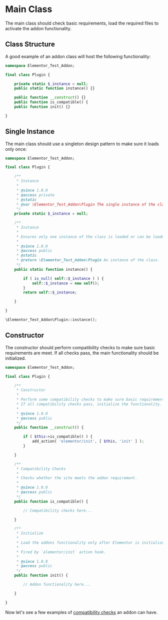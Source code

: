 # Main Class

The main class should check basic requirements, load the required files to activate the addon functionality.

## Class Structure

A good example of an addon class will host the following functionality:

```php
namespace Elementor_Test_Addon;

final class Plugin {

	private static $_instance = null;
	public static function instance() {}

	public function __construct() {}
	public function is_compatible() {
	public function init() {}

}
```

## Single Instance

The main class should use a singleton design pattern to make sure it loads only once:

```php
namespace Elementor_Test_Addon;

final class Plugin {

	/**
	 * Instance
	 *
	 * @since 1.0.0
	 * @access private
	 * @static
	 * @var \Elementor_Test_Addon\Plugin The single instance of the class.
	 */
	private static $_instance = null;

	/**
	 * Instance
	 *
	 * Ensures only one instance of the class is loaded or can be loaded.
	 *
	 * @since 1.0.0
	 * @access public
	 * @static
	 * @return \Elementor_Test_Addon\Plugin An instance of the class.
	 */
	public static function instance() {

		if ( is_null( self::$_instance ) ) {
			self::$_instance = new self();
		}
		return self::$_instance;

	}

}

\Elementor_Test_Addon\Plugin::instance();
```

## Constructor

The constructor should perform compatibility checks to make sure basic requirements are meet. If all checks pass, the main functionality should be initialized.

```php
namespace Elementor_Test_Addon;

final class Plugin {

	/**
	 * Constructor
	 *
	 * Perform some compatibility checks to make sure basic requirements are meet.
	 * If all compatibility checks pass, initialize the functionality.
	 *
	 * @since 1.0.0
	 * @access public
	 */
	public function __construct() {

		if ( $this->is_compatible() ) {
			add_action( 'elementor/init', [ $this, 'init' ] );
		}

	}

	/**
	 * Compatibility Checks
	 *
	 * Checks whether the site meets the addon requirement.
	 *
	 * @since 1.0.0
	 * @access public
	 */
	public function is_compatible() {

		// Compatibility checks here...

	}

	/**
	 * Initialize
	 *
	 * Load the addons functionality only after Elementor is initialized.
	 *
	 * Fired by `elementor/init` action hook.
	 *
	 * @since 1.0.0
	 * @access public
	 */
	public function init() {

		// Addon functionality here...

	}

}
```

Now let's see a few examples of [compatibility checks](./compatibility) an addon can have.
